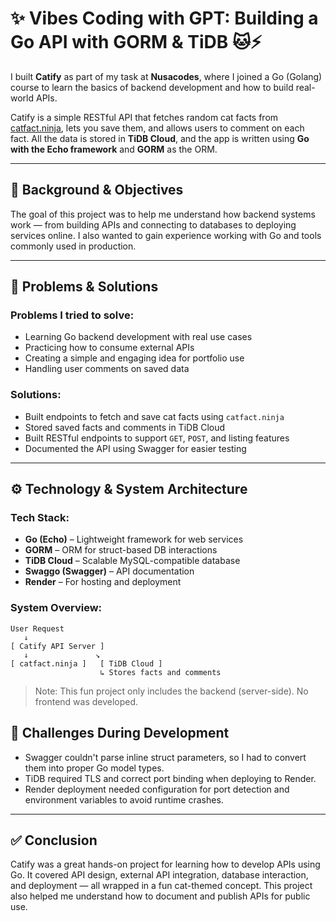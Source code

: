 # ✨ Vibes Coding with GPT: Building a Go API with GORM & TiDB 🐱⚡

I built **Catify** as part of my task at **Nusacodes**, where I joined a Go (Golang) course to learn the basics of backend development and how to build real-world APIs.

Catify is a simple RESTful API that fetches random cat facts from [catfact.ninja](https://catfact.ninja), lets you save them, and allows users to comment on each fact. All the data is stored in **TiDB Cloud**, and the app is written using **Go with the Echo framework** and **GORM** as the ORM.

---

## 📌 Background & Objectives

The goal of this project was to help me understand how backend systems work — from building APIs and connecting to databases to deploying services online. I also wanted to gain experience working with Go and tools commonly used in production.

---

## 🚧 Problems & Solutions

### Problems I tried to solve:

- Learning Go backend development with real use cases
- Practicing how to consume external APIs
- Creating a simple and engaging idea for portfolio use
- Handling user comments on saved data

### Solutions:

- Built endpoints to fetch and save cat facts using `catfact.ninja`
- Stored saved facts and comments in TiDB Cloud
- Built RESTful endpoints to support `GET`, `POST`, and listing features
- Documented the API using Swagger for easier testing

---

## ⚙️ Technology & System Architecture

### Tech Stack:

- **Go (Echo)** – Lightweight framework for web services
- **GORM** – ORM for struct-based DB interactions
- **TiDB Cloud** – Scalable MySQL-compatible database
- **Swaggo (Swagger)** – API documentation
- **Render** – For hosting and deployment

### System Overview:

```
User Request
   ↓
[ Catify API Server ]
   ↓               ↘
[ catfact.ninja ]   [ TiDB Cloud ]
                    ↳ Stores facts and comments
```

> Note: This fun project only includes the backend (server-side). No frontend was developed.

## 🧪 Challenges During Development

- Swagger couldn't parse inline struct parameters, so I had to convert them into proper Go model types.
- TiDB required TLS and correct port binding when deploying to Render.
- Render deployment needed configuration for port detection and environment variables to avoid runtime crashes.

---

## ✅ Conclusion

Catify was a great hands-on project for learning how to develop APIs using Go. It covered API design, external API integration, database interaction, and deployment — all wrapped in a fun cat-themed concept. This project also helped me understand how to document and publish APIs for public use.
